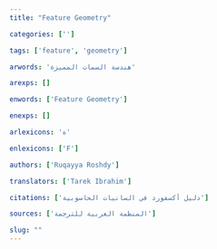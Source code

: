 ```yaml
---
title: "Feature Geometry"

categories: ['']

tags: ['feature', 'geometry']

arwords: 'هندسة السمات المميزة'

arexps: []

enwords: ['Feature Geometry']

enexps: []

arlexicons: 'ه'

enlexicons: ['F']

authors: ['Ruqayya Roshdy']

translators: ['Tarek Ibrahim']

citations: ['دليل أكسفورد في السانيات الحاسوبية']

sources: ['المنظمة العربية للترجمة']

slug: ""
---
```

